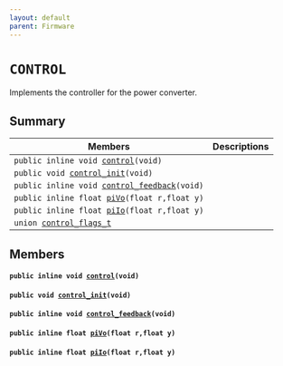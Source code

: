 ```yaml
---
layout: default
parent: Firmware
---
```


# `CONTROL` 

Implements the controller for the power converter.

## Summary

 Members                        | Descriptions                                
--------------------------------|---------------------------------------------
`public inline void `[`control`](#group__CONTROL_1gaf1d74c7dd9998e6b93e550f50b81ad7f)`(void)`            | 
`public void `[`control_init`](#group__CONTROL_1gaa25f2f7d400183f548ec805c54eaa9fc)`(void)`            | 
`public inline void `[`control_feedback`](#group__CONTROL_1ga839136ab2dad0ecaaa760d850f992bf9)`(void)`            | 
`public inline float `[`piVo`](#group__CONTROL_1ga8f8f1cd42f76d834e8002354aa16bdf0)`(float r,float y)`            | 
`public inline float `[`piIo`](#group__CONTROL_1ga22c902a7127f275f91fd6ca7509c7742)`(float r,float y)`            | 
`union `[`control_flags_t`](#unioncontrol__flags__t) | 

## Members

#### `public inline void `[`control`](#group__CONTROL_1gaf1d74c7dd9998e6b93e550f50b81ad7f)`(void)` 

#### `public void `[`control_init`](#group__CONTROL_1gaa25f2f7d400183f548ec805c54eaa9fc)`(void)` 

#### `public inline void `[`control_feedback`](#group__CONTROL_1ga839136ab2dad0ecaaa760d850f992bf9)`(void)` 

#### `public inline float `[`piVo`](#group__CONTROL_1ga8f8f1cd42f76d834e8002354aa16bdf0)`(float r,float y)` 

#### `public inline float `[`piIo`](#group__CONTROL_1ga22c902a7127f275f91fd6ca7509c7742)`(float r,float y)` 


